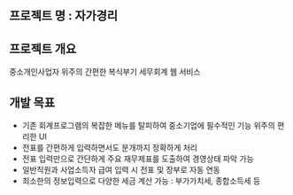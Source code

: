 ## 프로젝트 명 : 자가경리
## 프로젝트 개요
중소개인사업자 위주의 간편한 복식부기 세무회계 웹 서비스
## 개발 목표
- 기존 회계프로그램의 복잡한 메뉴를 탈피하여 중소기업에 필수적인 기능 위주의 편리한 UI
- 전표를 간편하게 입력하면서도 분개까지 정확하게 처리
- 전표 입력만으로 간단하게 주요 재무제표를 도출하여 경영상태 파악 가능
- 일반직원과 사업소득자 급여 입력 시 전표 및 장부로 자동 연동
- 최소한의 정보입력으로 다양한 세금 계산 가능 : 부가가치세, 종합소득세 등